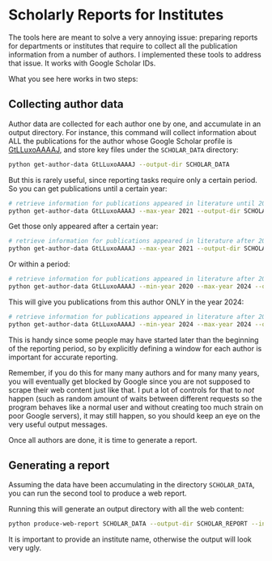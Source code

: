 # Scholarly Reports for Institutes

The tools here are meant to solve a very annoying issue: preparing reports for departments or institutes that require to collect all the publication information from a number of authors. I implemented these tools to address that issue. It works with Google Scholar IDs.

What you see here works in two steps:

## Collecting author data

Author data are collected for each author one by one, and accumulate in an output directory. For instance, this command will collect information about ALL the publications for the author whose Google Scholar profile is [GtLLuxoAAAAJ](https://scholar.google.com/citations?user=GtLLuxoAAAAJ&hl=en), and store key files under the `SCHOLAR_DATA` directory:

```bash
python get-author-data GtLLuxoAAAAJ --output-dir SCHOLAR_DATA
```

But this is rarely useful, since reporting tasks require only a certain period. So you can get publications until a certain year:

```bash
# retrieve information for publications appeared in literature until 2021
python get-author-data GtLLuxoAAAAJ --max-year 2021 --output-dir SCHOLAR_DATA
```

Get those only appeared after a certain year:

```bash
# retrieve information for publications appeared in literature after 2023
python get-author-data GtLLuxoAAAAJ --max-year 2021 --output-dir SCHOLAR_DATA
```

Or within a period:

```bash
# retrieve information for publications appeared in literature after 2023
python get-author-data GtLLuxoAAAAJ --min-year 2020 --max-year 2024 --output-dir SCHOLAR_DATA
```

This will give you publications from this author ONLY in the year 2024:

```bash
# retrieve information for publications appeared in literature after 2023
python get-author-data GtLLuxoAAAAJ --min-year 2024 --max-year 2024 --output-dir SCHOLAR_DATA
```

This is handy since some people may have started later than the beginning of the reporting period, so by explicitly defining a window for each author is important for accurate reporting.

Remember, if you do this for many many authors and for many many years, you will eventually get blocked by Google since you are not supposed to scrape their web content just like that. I put a lot of controls for that to _not_ happen (such as random amount of waits between different requests so the program behaves like a normal user and without creating too much strain on poor Google servers), it may still happen, so you should keep an eye on the very useful output messages.

Once all authors are done, it is time to generate a report.

## Generating a report

Assuming the data have been accumulating in the directory `SCHOLAR_DATA`, you can run the second tool to produce a web report.

Running this will generate an output directory with all the web content:

```bash
python produce-web-report SCHOLAR_DATA --output-dir SCHOLAR_REPORT --institute-name ICBM
```

It is important to provide an institute name, otherwise the output will look very ugly.
